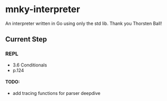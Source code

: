 # mnky-interpreter

An interpreter written in Go using only the std lib. Thank you Thorsten Ball!

## Current Step

### REPL

- 3.6 Conditionals
- p.124

#### TODO:
- add tracing functions for parser deepdive

<!-- ```bash
  lexer.go
``` -->
